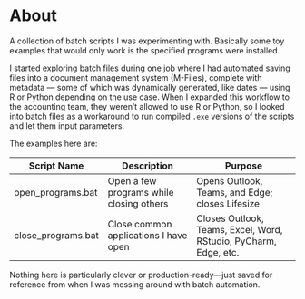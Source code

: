 # About
A collection of batch scripts I was experimenting with. Basically some toy examples that would only work is the specified programs were installed.

I started exploring batch files during one job where I had automated saving files into a document management system (M-Files), complete with metadata — some of which was dynamically generated, like dates — using R or Python depending on the use case. When I expanded this workflow to the accounting team, they weren’t allowed to use R or Python, so I looked into batch files as a workaround to run compiled `.exe` versions of the scripts and let them input parameters.

The examples here are:

| Script Name         | Description                                         | Purpose                                                                      |
|---------------------|-----------------------------------------------------|------------------------------------------------------------------------------|
| open_programs.bat   | Open a few programs while closing others            | Opens Outlook, Teams, and Edge; closes Lifesize                              |
| close_programs.bat  | Close common applications I have open               | Closes Outlook, Teams, Excel, Word, RStudio, PyCharm, Edge, etc.             |

Nothing here is particularly clever or production-ready—just saved for reference from when I was messing around with batch automation.

